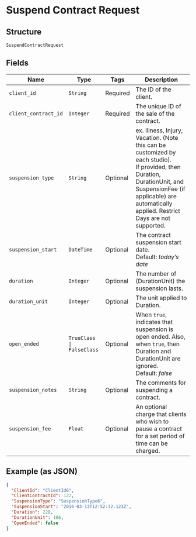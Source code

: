 
# Suspend Contract Request

## Structure

`SuspendContractRequest`

## Fields

| Name | Type | Tags | Description |
|  --- | --- | --- | --- |
| `client_id` | `String` | Required | The ID of the client. |
| `client_contract_id` | `Integer` | Required | The unique ID of the sale of the contract. |
| `suspension_type` | `String` | Optional | ex. Illness, Injury, Vacation. (Note this can be customized by each studio).<br>If provided, then Duration, DurationUnit, and SuspensionFee (if applicable) are automatically applied. Restrict Days are not supported. |
| `suspension_start` | `DateTime` | Optional | The contract suspension start date.<br>Default: *today’s date* |
| `duration` | `Integer` | Optional | The number of (DurationUnit) the suspension lasts. |
| `duration_unit` | `Integer` | Optional | The unit applied to Duration. |
| `open_ended` | `TrueClass \| FalseClass` | Optional | When `true`, indicates that suspension is open ended. Also, when `true`, then Duration and DurationUnit are ignored.<br>Default: *false* |
| `suspension_notes` | `String` | Optional | The comments for suspending a contract. |
| `suspension_fee` | `Float` | Optional | An optional charge that clients who wish to pause a contract for a set period of time can be charged. |

## Example (as JSON)

```json
{
  "ClientId": "ClientId6",
  "ClientContractId": 122,
  "SuspensionType": "SuspensionType6",
  "SuspensionStart": "2016-03-13T12:52:32.123Z",
  "Duration": 228,
  "DurationUnit": 106,
  "OpenEnded": false
}
```

